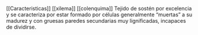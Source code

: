 [[Caracteristicas]]
[[xilema]]
[[colenquima]]
Tejido de sostén por excelencia y se caracteriza por estar formado por células generalmente “muertas” a su madurez y con gruesas paredes secundarias muy lignificadas, incapaces de dividirse.
